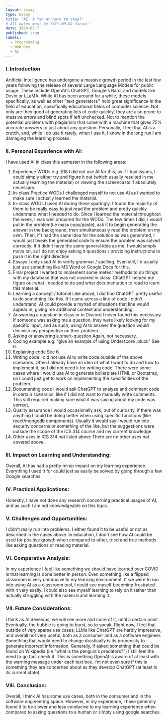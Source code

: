 ```yaml
---
layout: essay
type: essay
title: "AI: A fad or here to stay?"
# All dates must be YYYY-MM-DD format!
date: 2024-05-7
published: true
labels:
  - Programming
  - Web Dev
  - AI
---
```



### I. Introduction
Artificial Intelligence has undergone a massive growth period in the last few years following the release of several Large Language Models for public usage. These include OpenAI's ChatGPT, Google's Bard, and models like Devin or LLaMA. While AI has been around for a while, these models specifically, as well as other "text generators'' hold great significance in the field of education, specifically educational fields of computer science. Not only are they good at generating lots of code quickly, they are also prone to massive errors and blind spots if left unchecked. Not to mention the potential problems with plagiarism that come with a machine that gives 75% accurate answers to just about any question. Personally, I feel that AI is a crutch, and, while I do use it rarely, when I use it, I know in the long run I am damaging the learning process.


### II. Personal Experience with AI:
I have used AI in class this semester in the following areas:


  1. Experience WODs e.g. E18
I did not use AI for this, as if I had issues, I could simply either try and figure it out (which usually resulted in me actually learning the material) or viewing the screencasts if absolutely necessary.
  2. In-class Practice WODs
  I challenged myself to not use AI as I wanted to make sure I actually learned the material.
  3. In-class WODs
I used AI during these sparingly. I found the majority of them to be really easy to just read the problem and pretty quickly understand what I needed to do. Since I learned the material throughout the week, I was well prepared for the WODs. The few times I did, I would put in the problem(i.e mass copy/paste), ask it to begin generating the answer in the background, then simultaneously read the problem on my own. Then, if I had the same idea for the solution as was generated, I would just tweak the generated code to ensure the problem was solved correctly. If it didn't have the same general idea as me, I would simply move on, as I do not enjoy asking it questions / providing instructions to push it in the right direction
  4. Essays
  I only used AI to verify grammar / spelling. Even still, I'd usually just use something like MS Word or Google Docs for this.
  5. Final project
I wanted to implement some meteor methods to do things with my database that was not covered in class. ChatGPT helped me figure out what I needed to do and what documentation to read to learn this material.
  6. Learning a concept / tutorial
Like above, I did find ChatGPT pretty useful to do something like this. If I came across a line of code I didn't understand, AI could provide a myriad of situations that line would appear in, giving me additional context and understanding.
  7. Answering a question in class or in Discord
I never found this necessary. If someone was asking me a question, they were likely looking for my specific input, and as such, using AI to answer the question would diminish my perspective on their problem.
  8. Asking or answering a smart-question
Again, not necessary.
  9. Coding example e.g. “give an example of using Underscore .pluck”
See 6.
  10. Explaining code
See 6.
  11. Writing code
I did not use AI to write code outside of the above scenarios. Often I already have an idea of what I want to do and how to implement it, so I did not need it for writing code. There were some cases where I would use AI to generate boilerplate HTML or Bootstrap, so I could just get to work on implementing the specificities of the problem.
  12. Documenting code
  I would ask ChatGPT to analyze and comment code in certain scenarios, like if I did not want to manually write comments. This still required making sure what it was saying about my code was correct.
  13. Quality assurance
I would occasionally ask, out of curiosity, if there was anything I could be doing better when using specific functions (like react/mongodb components). Usually it would say I would run into security concerns or something of the like, but the suggestions were outside the scope of the ICS 314 course and my current knowledge.
  14. Other uses in ICS 314 not listed above
There are no other uses not covered above.


### III. Impact on Learning and Understanding:
Overall, AI has had a pretty minor impact on my learning experience. Everything I used it for could just as easily be solved by going through a few Google searches.


### IV. Practical Applications:
Honestly, I have not done any research concerning practical usages of AI, and as such I am not knowledgeable on this topic.
### V. Challenges and Opportunities:
I didn't really run into problems. I either found it to be useful or not as described in the cases above. In education, I don't see how AI could be used for positive growth when compared to other, tried and true methods like asking questions or reading material.


### VI. Comparative Analysis:
In my experience I feel like something we should have learned over COVID is that learning is done better in person. Even something like a flipped classroom is very conducive to my learning environment. If we were to run into using AI as a classroom tool, I could see myself becoming frustrated with it very easily. I could also see myself learning to rely on it rather than actually struggling with the material and learning it.


### VII. Future Considerations:
I think as AI develops, we will see more and more of it, until a certain point. Eventually, the bubble is going to burst, so to speak. Right now, I feel that outside of very sparse use cases, LLMs like ChatGPT are hardly impressive, and overall not very useful, both as a consumer and as a software engineer. Something that would need to change drastically is its propensity to generate incorrect information. Generally, if asked something that could be found on Wikipedia (i.e "what is the penguin's predators?") I still feel the need to go fact check it. This is something OpenAI is aware of at least with the warning message under each text box. I'm not even sure if this is something they are concerned about as they develop ChatGPT (at least in its current state).

### VIII. Conclusion:
Overall, I think AI has some use cases, both in the consumer and in the software engineering space. However, in my experience, I have generally found it to be slower and less conducive to my learning experience when compared to asking questions to a human or simply using google searches.


